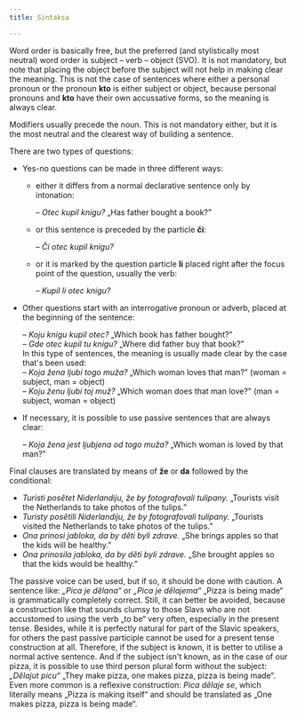 ```yaml
---
title: Sintaksa

---
```


Word order is basically free, but the preferred (and stylistically most neutral) word order is subject – verb – object (SVO). It is not mandatory, but note that placing the object before the subject will not help in making clear the meaning. This is not the case of sentences where either a personal pronoun or the pronoun **kto** is either subject or object, because personal pronouns and **kto** have their own accussative forms, so the meaning is always clear.

Modifiers usually precede the noun. This is not mandatory either, but it is the most neutral and the clearest way of building a sentence.

There are two types of questions:

- Yes-no questions can be made in three different ways:

  - either it differs from a normal declarative sentence only by intonation:

    *– Otec kupil knigu?* „Has father bought a book?”

  - or this sentence is preceded by the particle **či**:

    *– Či otec kupil knigu?*

  - or it is marked by the question particle **li** placed right after the focus point of the question, usually the verb:

    *– Kupil li otec knigu?*

- Other questions start with an interrogative pronoun or adverb, placed at the beginning of the sentence:

  *– Koju knigu kupil otec?* „Which book has father bought?”\
  *– Gde otec kupil tu knigu?* „Where did father buy that book?”\
  In this type of sentences, the meaning is usually made clear by the case that's been used:\
  – *Koja žena ljubi togo muža?* „Which woman loves that man?” (woman = subject, man = object)\
  – *Koju ženu ljubi toj muž?* „Which woman does that man love?” (man = subject, woman = object)

- If necessary, it is possible to use passive sentences that are always clear:

  *– Koja žena jest ljubjena od togo muža?* „Which woman is loved by that man?”

Final clauses are translated by means of **že** or **da** followed by the conditional:

- *Turisti posětet Niderlandiju, že by fotografovali tulipany.* „Tourists visit the Netherlands to take photos of the tulips.”
- *Turisty posětili Niderlandiju, že by fotografovali tulipany.* „Tourists visited the Netherlands to take photos of the tulips.”
- *Ona prinosi jabloka, da by děti byli zdrave.* „She brings apples so that the kids will be healthy.”
- *Ona prinosila jabloka, da by děti byli zdrave.* „She brought apples so that the kids would be healthy.”

The passive voice can be used, but if so, it should be done with caution. A sentence like: *„Pica je dělana“* or *„Pica je dělajema“* „Pizza is being made“ is grammatically completely correct. Still, it can better be avoided, because a construction like that sounds clumsy to those Slavs who are not accustomed to using the verb „to be“ very often, especially in the present tense. Besides, while it is perfectly natural for part of the Slavic speakers, for others the past passive participle cannot be used for a present tense construction at all. Therefore, if the subject is known, it is better to utilise a normal active sentence. And if the subject isn't known, as in the case of our pizza, it is possible to use third person plural form without the subject: *„Dělajut picu“* „They make pizza, one makes pizza, pizza is being made“. Even more common is a reflexive construction: *Pica dělaje se*, which literally means „Pizza is making itself“ and should be translated as „One makes pizza, pizza is being made“.
